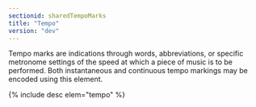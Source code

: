 ```yaml
---
sectionid: sharedTempoMarks
title: "Tempo"
version: "dev"
---
```


Tempo marks are indications through words, abbreviations, or specific metronome settings of the speed at which a piece of music is to be performed. Both instantaneous and continuous tempo markings may be encoded using this element.

  
{% include desc elem="tempo" %} 
 
